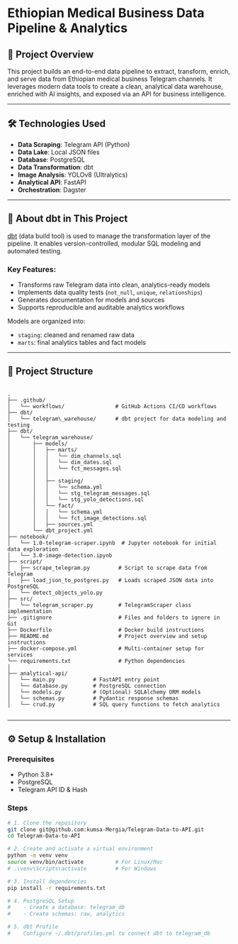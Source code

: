 # Ethiopian Medical Business Data Pipeline & Analytics

## 📌 Project Overview
This project builds an end-to-end data pipeline to extract, transform, enrich, and serve data from Ethiopian medical business Telegram channels. It leverages modern data tools to create a clean, analytical data warehouse, enriched with AI insights, and exposed via an API for business intelligence.

---

## 🛠️ Technologies Used

- **Data Scraping**: Telegram API (Python)
- **Data Lake**: Local JSON files
- **Database**: PostgreSQL
- **Data Transformation**: dbt
- **Image Analysis**: YOLOv8 (Ultralytics)
- **Analytical API**: FastAPI
- **Orchestration**: Dagster

---

## 🧱 About dbt in This Project

[dbt](https://www.getdbt.com/) (data build tool) is used to manage the transformation layer of the pipeline. It enables version-controlled, modular SQL modeling and automated testing.

### Key Features:
- Transforms raw Telegram data into clean, analytics-ready models
- Implements data quality tests (`not_null`, `unique`, `relationships`)
- Generates documentation for models and sources
- Supports reproducible and auditable analytics workflows

Models are organized into:
- `staging`: cleaned and renamed raw data
- `marts`: final analytics tables and fact models

---

## 📂 Project Structure

```

.
├── .github/
│   └── workflows/                # GitHub Actions CI/CD workflows
├── dbt/
│   └── telegram\_warehouse/      # dbt project for data modeling and testing
├── dbt/
│   └── telegram_warehouse/
│       ├── models/
│       │   ├── marts/
│       │   │   └── dim_channels.sql
│       │   │   └── dim_dates.sql
│       │   │   └── fct_messages.sql
│       │   │   
│       │   ├── staging/
│       │   │   └── schema.yml
│       │   │   └── stg_telegram_messages.sql
│       │   │   └── stg_yolo_detections.sql
│       │   └── fact/
│       │   │   └── schema.yml
│       │   │   └── fct_image_detections.sql
│       │   ├── sources.yml
│       └── dbt_project.yml
├── notebook/
│   └── 1.0-telegram-scraper.ipynb  # Jupyter notebook for initial data exploration
│   └── 3.0-image-detection.ipynb 
├── script/
│   ├── scrape_telegram.py         # Script to scrape data from Telegram
│   ├── load_json_to_postgres.py   # Loads scraped JSON data into PostgreSQL
│   └── detect_objects_yolo.py
├── src/
│   └── telegram_scraper.py        # TelegramScraper class implementation
├── .gitignore                     # Files and folders to ignore in Git
├── Dockerfile                     # Docker build instructions
├── README.md                      # Project overview and setup instructions
├── docker-compose.yml             # Multi-container setup for services
└── requirements.txt               # Python dependencies
│   
├── analytical-api/
│   └── main.py            # FastAPI entry point
│   └── database.py        # PostgreSQL connection
│   └── models.py          # (Optional) SQLAlchemy ORM models
│   └── schemas.py         # Pydantic response schemas
│   └── crud.py            # SQL query functions to fetch analytics


````

---

## ⚙️ Setup & Installation

### Prerequisites

- Python 3.8+
- PostgreSQL
- Telegram API ID & Hash

### Steps

```bash
# 1. Clone the repository
git clone git@github.com:kumsa-Mergia/Telegram-Data-to-API.git
cd Telegram-Data-to-API

# 2. Create and activate a virtual environment
python -m venv venv
source venv/bin/activate          # For Linux/Mac
# .\venv\Scripts\activate         # For Windows

# 3. Install dependencies
pip install -r requirements.txt

# 4. PostgreSQL Setup
#    - Create a database: telegram_db
#    - Create schemas: raw, analytics

# 5. dbt Profile
#    Configure ~/.dbt/profiles.yml to connect dbt to telegram_db
````

```
